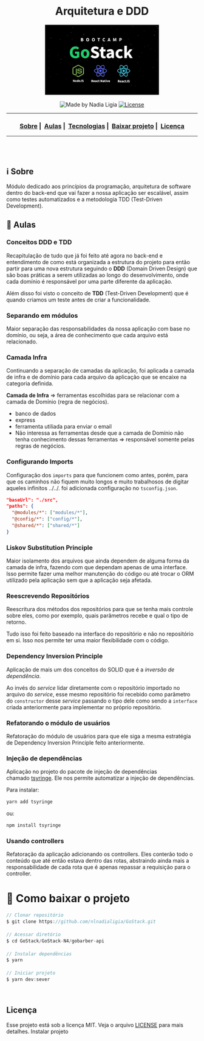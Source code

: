 <h1 align="center">Arquitetura e DDD</h1>
<p align="center">
  <img src="../../assets/logo.jpg" width="300" heigth="300">
</p>


<p align="center">
  <img alt="Made by Nadia Ligia" src="https://img.shields.io/badge/made%20by-Nadia%20Ligia-informational">

  <a href="license.md">
  <img alt="License" src="https://img.shields.io/badge/License-MIT-informational">
  </a>
</p>

___

<h3 align="center">
  <a href="#information_source-sobre">Sobre</a>&nbsp;|&nbsp;
  <a href="#book-aulas">Aulas</a>&nbsp;|&nbsp;
  <a href="#rocket-tecnologias-frameworks-dependencias">Tecnologias</a>&nbsp;|&nbsp;
  <a href="#links">Baixar projeto</a>&nbsp;|&nbsp;
  <a href="#licença">Licença</a>
</h3>

___

<br>
<br>

## :information_source: Sobre

Módulo dedicado aos princípios da programação, arquitetura de software dentro do back-end que vai fazer a nossa aplicação ser escalável, assim como testes automatizados e a metodologia TDD (Test-Driven Development).


## :book: Aulas

### Conceitos DDD e TDD

Recapitulação de tudo que já foi feito até agora no back-end e entendimento de como está organizada a estrutura do projeto para então partir para uma nova estrutura seguindo o **DDD** (Domain Driven Design) que são boas práticas a serem utilizadas ao longo do desenvolvimento, onde cada domínio é responsável por uma parte diferente da aplicação.

Além disso foi visto o conceito de **TDD** (Test-Driven Development) que é quando criamos um teste antes de criar a funcionalidade.

### Separando em módulos

Maior separação das responsabilidades da nossa aplicação com base no domínio, ou seja, a área de conhecimento que cada arquivo está relacionado.

### Camada Infra

Continuando a separação de camadas da aplicação, foi aplicada a camada de infra e de domínio para cada arquivo da aplicação que se encaixe na categoria definida.

**Camada de Infra** ⇒ ferramentas escolhidas para se relacionar com a camada de Domínio (regra de negócios).
  - banco de dados
  - express
  - ferramenta utiliada para enviar o email
  - Não interessa as ferramentas desde que a camada de Domínio não tenha conhecimento dessas ferramentas ⇒ responsável somente pelas regras de negócios.

### Configurando Imports

Configuração dos `imports` para que funcionem como antes, porém, para que os caminhos não fiquem muito longos e muito trabalhosos de digitar aqueles infinitos ../../. foi adicionada configuração no `tsconfig.json`.
```json
"baseUrl": "./src",
"paths": {
  "@modules/*": ["modules/*"],
  "@config/*": ["config/*"],
  "@shared/*": ["shared/*"]
}
```

### Liskov Substitution Principle

Maior isolamento dos arquivos que ainda dependem de alguma forma da camada de infra, fazendo com que dependam apenas de uma interface. Isso permite fazer uma melhor manutenção do código ou até trocar o ORM utilizado pela aplicação sem que a aplicação seja afetada.

### Reescrevendo Repositórios

Reescritura dos métodos dos repositórios para que se tenha mais controle sobre eles, como por exemplo, quais parâmetros recebe e qual o tipo de retorno.

Tudo isso foi feito baseado na interface do repositório e não no repositório em si. Isso nos permite ter uma maior flexibilidade com o código.

### Dependency Inversion Principle

Aplicação de mais um dos conceitos do SOLID que é a *inversão de dependência*.

Ao invés do *service* lidar diretamente com o repositório importado no arquivo do *service*, esse mesmo repositório foi recebido como parâmetro do `constructor` desse *service* passando o tipo dele como sendo a `interface` criada anteriormente para implementar no próprio repositório.

### Refatorando o módulo de usuários

 Refatoração do módulo de usuários para que ele siga a mesma estratégia de Dependency Inversion Principle feito anteriormente.

 ### Injeção de dependências

 Aplicação no projeto do pacote de injeção de dependências chamado [tsyringe](https://github.com/microsoft/tsyringe). Ele nos permite automatizar a injeção de dependências.

Para instalar:

```bash
yarn add tsyringe
```

ou:

```bash
npm install tsyringe
```

### Usando controllers

Refatoração da aplicação adicionando os controllers. Eles conterão todo o conteúdo que até então estava dentro das rotas, abstraindo ainda mais a responsabilidade de cada rota que é apenas repassar a requisição para o controller.


# :link: Como baixar o projeto

```js
// Clonar repositório
$ git clone https://github.com/nlnadialigia/GoStack.git

// Acessar diretório
$ cd GoStack/GoStack-N4/gobarber-api

// Instalar dependências
$ yarn

// Iniciar projeto
$ yarn dev:sever
```

<br>

## Licença

Esse projeto está sob a licença MIT. Veja o arquivo [LICENSE](../../LICENSE) para mais detalhes.
Instalar projeto
